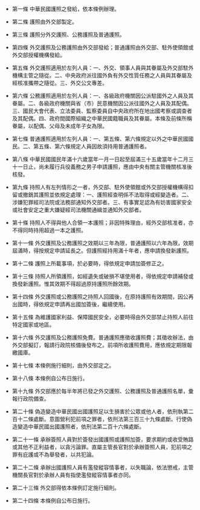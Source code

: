 * 第一條 中華民國護照之發給，依本條例辦理。

* 第二條 護照由外交部製定。

* 第三條 護照分外交護照、公務護照及普通護照。

* 第四條 外交護照及公務護照由外交部發給；普通護照由外交部、駐外使領館或外交部授權機構發給。

* 第五條 外交護照適用於左列人員：一、外交、領事人員與其眷屬及外交部駐外機構主管之隨從。二、中央政府派往國外負有外交性質任務之人員與其眷屬及經核准攜帶之隨從。三、外交公文專差。

* 第六條 公務護照適用於左列人員：一、各級政府機關因公派駐國外之人員及其眷屬。二、各級政府機關與省（市）民意機關因公派往國外之人員及其配偶。三、國民大會代表、立法委員、監察委員自中央政府所在地出國考察或調查者及其配偶。四、政府間國際組織之中華民國籍職員及其眷屬。本條及前條所稱眷屬，以配偶、父母及未成年子女為限。

* 第七條 普通護照適用於左列人員：一、第五條、第六條規定以外之中華民國國民。二、第五條、第六條規定人員因故須持用普通護照者。

* 第八條 中華民國國民年滿十六歲當年一月一日起至屆滿三十五歲當年十二月三十一日止，尚未履行兵役義務之男子申請護照，應由中央有關主管機關核准後核發。

* 第九條 持照人有左列情形之一者，外交部、駐外使領館或外交部授權機構得扣留或撤銷其護照並依規定處理：一、護照經查明係不法取得或經變造者。二、涉嫌犯罪經司法院或法務部通知外交部者。三、有事實足認為有妨害國家安全或社會安定之重大嫌疑經司法機關通緝並通知外交部者。

* 第十條 持照人不得與他人合領一本護照；非因特殊理由，經外交部核准者，亦不得同時持用超過一本之護照。

* 第十一條 外交護照及公務護照之效期以三年為限，普通護照以六年為限，效期屆滿時，得按規定申請延長之。但護照經持用滿十年者，應申請換發新護照。

* 第十二條 護照上所載事項，於必要時，得依規定申請加簽修正之。

* 第十三條 持照人所領護照，如經遺失或破損不堪使用者，得依規定申請補發或換發新護照。惟其效期不得超過原持護照所餘效期。

* 第十四條 外交護照或公務護照之持照人回國後，在原持護照有效期間，因公再出國時，得依規定申請再出國加簽後，繼續使用。

* 第十五條 為維護國家利益、保障國民安全，必要時得由外交部禁止持照人前往特定國家或地區。

* 第十六條 外交護照及公務護照免費。普通護照應徵收護照費；其徵收辦法，由外交部擬訂，報請行政院核備後發布之。前項所收護照費用，應依規定期限報繳國庫。

* 第十七條 本條例施行細則，由外交部定之。

* 第十八條 本條例自公布日施行。

* 第十九條 外交部應於每半年將已發之外交護照、公務護照及普通護照名單，彙報行政院備查。

* 第二十條 偽造變造中華民國出國護照足以生損害於公眾或他人者，依刑執第二百十二條處斷。意圖營利犯前項之罪者，依刑法第三百三十九條處斷。行使偽造變造中華民國出國護照者，依刑法第二百十六條處斷。

* 第二十一條 承辦簽照人員對於簽發出國護照或護照加簽，要求期約或收受賄路或其他不正利益者，以貪污論罪。直屬主管長官對於承辦簽照人員，犯前項之罪有庇護或不為舉發者，以共犯論。

* 第二十二條 承辦出國護照人員有濫發縱容情事者，以失職論，依法懲戒，主管機關長官對於承辦人員有指使濫發縱容情事者亦同。

* 第二十三條 外交部得依本條例訂定施行細則。

* 第二十四條 本條例自公布日施行。

